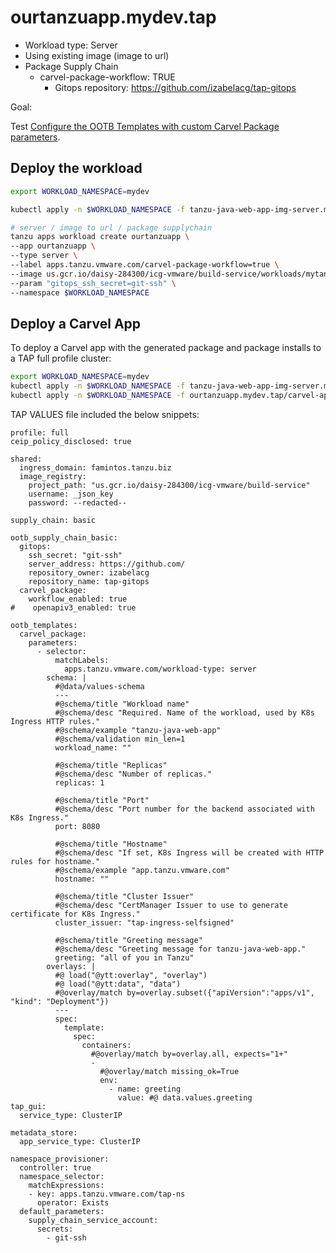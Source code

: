 # ourtanzuapp.mydev.tap

* Workload type: Server
* Using existing image (image to url)
* Package Supply Chain
    * carvel-package-workflow: TRUE
        * Gitops repository: https://github.com/izabelacg/tap-gitops

Goal:

Test [Configure the OOTB Templates with custom Carvel Package parameters](https://docs-staging.vmware.com/en/draft/VMware-Tanzu-Application-Platform/1.6/tap/scc-carvel-package-supply-chain.html).

## Deploy the workload

```sh
export WORKLOAD_NAMESPACE=mydev

kubectl apply -n $WORKLOAD_NAMESPACE -f tanzu-java-web-app-img-server.mydev.tap/gitops-secret.yaml

# server / image to url / package supplychain
tanzu apps workload create ourtanzuapp \
--app ourtanzuapp \
--type server \
--label apps.tanzu.vmware.com/carvel-package-workflow=true \
--image us.gcr.io/daisy-284300/icg-vmware/build-service/workloads/mytanzuapp-mydev@sha256:d890d67d2d710423d458658637cab17ba7a2883e40077f0e964b2d0d3bb1289c \
--param "gitops_ssh_secret=git-ssh" \
--namespace $WORKLOAD_NAMESPACE
```

## Deploy a Carvel App

To deploy a Carvel app with the generated package and package installs to a TAP full profile cluster:

```sh
export WORKLOAD_NAMESPACE=mydev
kubectl apply -n $WORKLOAD_NAMESPACE -f tanzu-java-web-app-img-server.mydev.tap/rbac.yaml
kubectl apply -n $WORKLOAD_NAMESPACE -f ourtanzuapp.mydev.tap/carvel-app.yaml

```

TAP VALUES file included the below snippets:

```shell
profile: full
ceip_policy_disclosed: true

shared:
  ingress_domain: famintos.tanzu.biz
  image_registry:
    project_path: "us.gcr.io/daisy-284300/icg-vmware/build-service"
    username: _json_key
    password: --redacted--
  
supply_chain: basic

ootb_supply_chain_basic:
  gitops:
    ssh_secret: "git-ssh"
    server_address: https://github.com/
    repository_owner: izabelacg
    repository_name: tap-gitops
  carvel_package:
    workflow_enabled: true
#    openapiv3_enabled: true

ootb_templates:
  carvel_package:
    parameters:
      - selector:
          matchLabels:
            apps.tanzu.vmware.com/workload-type: server
        schema: |
          #@data/values-schema
          ---
          #@schema/title "Workload name"
          #@schema/desc "Required. Name of the workload, used by K8s Ingress HTTP rules."
          #@schema/example "tanzu-java-web-app"
          #@schema/validation min_len=1
          workload_name: ""
  
          #@schema/title "Replicas"
          #@schema/desc "Number of replicas."
          replicas: 1
  
          #@schema/title "Port"
          #@schema/desc "Port number for the backend associated with K8s Ingress."
          port: 8080
  
          #@schema/title "Hostname"
          #@schema/desc "If set, K8s Ingress will be created with HTTP rules for hostname."
          #@schema/example "app.tanzu.vmware.com"
          hostname: ""
  
          #@schema/title "Cluster Issuer"
          #@schema/desc "CertManager Issuer to use to generate certificate for K8s Ingress."
          cluster_issuer: "tap-ingress-selfsigned"
          
          #@schema/title "Greeting message"
          #@schema/desc "Greeting message for tanzu-java-web-app."
          greeting: "all of you in Tanzu"
        overlays: |
          #@ load("@ytt:overlay", "overlay")
          #@ load("@ytt:data", "data")
          #@overlay/match by=overlay.subset({"apiVersion":"apps/v1", "kind": "Deployment"})
          ---
          spec:
            template:
              spec:
                containers:
                  #@overlay/match by=overlay.all, expects="1+"
                  -
                    #@overlay/match missing_ok=True
                    env:
                      - name: greeting
                        value: #@ data.values.greeting
tap_gui:
  service_type: ClusterIP 

metadata_store:
  app_service_type: ClusterIP

namespace_provisioner:
  controller: true
  namespace_selector:
    matchExpressions:
    - key: apps.tanzu.vmware.com/tap-ns
      operator: Exists
  default_parameters:
    supply_chain_service_account:
      secrets:
        - git-ssh
```
